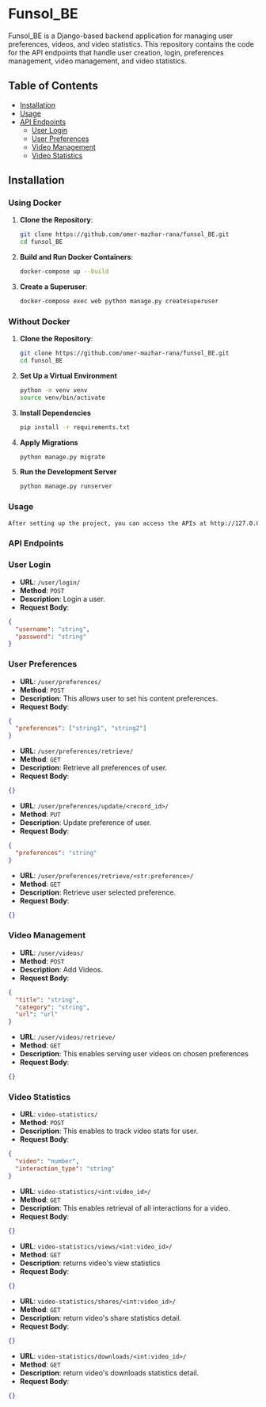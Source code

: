 # Funsol_BE

Funsol_BE is a Django-based backend application for managing user preferences, videos, and video statistics. This repository contains the code for the API endpoints that handle user creation, login, preferences management, video management, and video statistics.

## Table of Contents

- [Installation](#installation)
- [Usage](#usage)
- [API Endpoints](#api-endpoints)
  - [User Login](#user-login)
  - [User Preferences](#user-preferences)
  - [Video Management](#video-management)
  - [Video Statistics](#video-statistics)

## Installation

### Using Docker

1. **Clone the Repository**:
   ```bash
   git clone https://github.com/omer-mazhar-rana/funsol_BE.git
   cd funsol_BE
   ```
2. **Build and Run Docker Containers**:
   ```bash
   docker-compose up --build
   ```
3. **Create a Superuser**:
   ```bash
   docker-compose exec web python manage.py createsuperuser
   ```

### Without Docker

1. **Clone the Repository**:
   ```bash
   git clone https://github.com/omer-mazhar-rana/funsol_BE.git
   cd funsol_BE
   ```
2. **Set Up a Virtual Environment**
   ```bash
   python -m venv venv
   source venv/bin/activate
   ```
3. **Install Dependencies**
   ```bash
   pip install -r requirements.txt
   ```
4. **Apply Migrations**
   ```bash
   python manage.py migrate
   ```
5. **Run the Development Server**
   ```bash
   python manage.py runserver
   ```

### Usage

```bash
After setting up the project, you can access the APIs at http://127.0.0.1:8000/.
```

### API Endpoints

### User Login

- **URL**: `/user/login/`
- **Method**: `POST`
- **Description**: Login a user.
- **Request Body**:

```json
{
  "username": "string",
  "password": "string"
}
```

### User Preferences

- **URL**: `/user/preferences/`
- **Method**: `POST`
- **Description**: This allows user to set his content preferences.
- **Request Body**:

```json
{
  "preferences": ["string1", "string2"]
}
```

- **URL**: `/user/preferences/retrieve/`
- **Method**: `GET`
- **Description**: Retrieve all preferences of user.
- **Request Body**:

```json
{}
```

- **URL**: `/user/preferences/update/<record_id>/`
- **Method**: `PUT`
- **Description**: Update preference of user.
- **Request Body**:

```json
{
  "preferences": "string"
}
```

- **URL**: `/user/preferences/retrieve/<str:preference>/`
- **Method**: `GET`
- **Description**: Retrieve user selected preference.
- **Request Body**:

```json
{}
```

### Video Management

- **URL**: `/user/videos/`
- **Method**: `POST`
- **Description**: Add Videos.
- **Request Body**:

```json
{
  "title": "string",
  "category": "string",
  "url": "url"
}
```

- **URL**: `/user/videos/retrieve/`
- **Method**: `GET`
- **Description**: This enables serving user videos on chosen preferences
- **Request Body**:

```json
{}
```

### Video Statistics

- **URL**: `video-statistics/`
- **Method**: `POST`
- **Description**: This enables to track video stats for user.
- **Request Body**:

```json
{
  "video": "number",
  "interaction_type": "string"
}
```

- **URL**: `video-statistics/<int:video_id>/`
- **Method**: `GET`
- **Description**: This enables retrieval of all interactions for a video.
- **Request Body**:

```json
{}
```

- **URL**: `video-statistics/views/<int:video_id>/`
- **Method**: `GET`
- **Description**: returns video's view statistics
- **Request Body**:

```json
{}
```

- **URL**: `video-statistics/shares/<int:video_id>/`
- **Method**: `GET`
- **Description**: return video's share statistics detail.
- **Request Body**:

```json
{}
```

- **URL**: `video-statistics/downloads/<int:video_id>/`
- **Method**: `GET`
- **Description**: return video's downloads statistics detail.
- **Request Body**:

```json
{}
```
